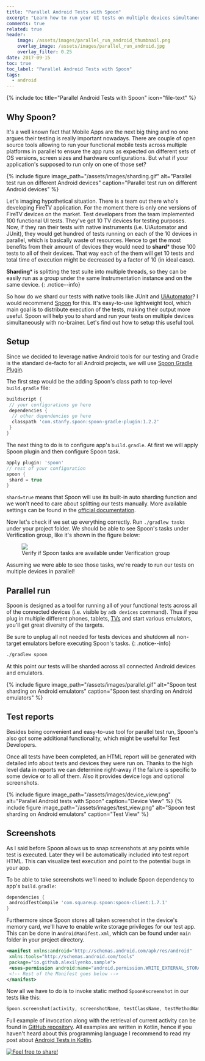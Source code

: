 ```yaml
---
title: "Parallel Android Tests with Spoon"
excerpt: "Learn how to run your UI tests on multiple devices simultaneously"
comments: true
related: true
header:
    image: /assets/images/parallel_run_android_thumbnail.png
    overlay_image: /assets/images/parallel_run_android.jpg
    overlay_filter: 0.25
date: 2017-09-15
toc: true
toc_label: "Parallel Android Tests with Spoon"
tags:
  - android
---
```

{% include toc title="Parallel Android Tests with Spoon" icon="file-text" %}
## Why Spoon?
It's a well known fact that Mobile Apps are the next big thing and no one argues their testing is really important nowadays. There are couple of open source tools allowing to run your functional mobile tests across multiple platforms in parallel to ensure the app runs as expected on different sets of OS versions, screen sizes and hardware configurations. But what if your application's supposed to run only on one of those set?

{% include figure image_path="/assets/images/sharding.gif" alt="Parallel test run on different Android devices" caption="Parallel test run on different Android devices" %}

Let's imaging hypothetical situation. There is a team out there who's developing FireTV application. For the moment there is only one versions of FireTV devices on the market. Test developers from the team implemented 100 functional UI tests. They've got 10 TV devices for testing purposes. Now, if they ran their tests with native instruments (i.e. UiAutomator and JUnit), they would get hundred of tests running on each of the 10 devices in parallel, which is basically waste of resources. Hence to get the most benefits from their amount of devices they would need to **shard*** those 100 tests to all of their devices. That way each of the them will get 10 tests and total time of execution might be decreased by a factor of 10 (in ideal case).

**Sharding*** is splitting the test suite into multiple threads, so they can be easily run as a group under the same Instrumentation instance and on the same device.
{: .notice--info}

So how do we shard our tests with native tools like JUnit and [UiAutomator](https://alexilyenko.github.io/uiautomator-basics/)? I would recommend [Spoon](http://square.github.io/spoon/) for this. It's easy-to-use lightweight tool, which main goal is to distribute execution of the tests, making their output more useful. Spoon will help you to shard and run your tests on multiple devices simultaneously with no-brainer. Let's find out how to setup this useful tool.

## Setup
Since we decided to leverage native Android tools for our testing and Gradle is the standard de-facto for all Android projects, we will use [Spoon Gradle Plugin](https://github.com/stanfy/spoon-gradle-plugin).

The first step would be the adding Spoon's class path to top-level `build.gradle` file:
```groovy
buildscript {
 // your configurations go here  
 dependencies {
  // other dependencies go here
  classpath 'com.stanfy.spoon:spoon-gradle-plugin:1.2.2'
 }
}
```
The next thing to do is to configure app's `build.gradle`. At first we will apply Spoon plugin and then configure Spoon task.

```groovy
apply plugin: 'spoon'
// rest of your configuration
spoon {
 shard = true
}
```

`shard=true` means that Spoon will use its built-in auto sharding function and we won't need to care about splitting our tests manually. More available settings can be found in the [official documentation](https://github.com/stanfy/spoon-gradle-plugin/blob/master/README.md).

Now let's check if we set up everything correctly. Run `./gradlew tasks` under your project folder. We should be able to see Spoon's tasks under Verification group, like it's shown in the figure below:

<figure>
	<a href="{{ site.url }}{{ site.baseurl }}/assets/images/spoon_tasks.png"><img src="{{ site.url }}{{ site.baseurl }}/assets/images/spoon_tasks.png"></a>
	<figcaption>Verify if Spoon tasks are available under Verification group</figcaption>
</figure>
Assuming we were able to see those tasks, we're ready to run our tests on multiple devices in parallel!

## Parallel run
Spoon is designed as a tool for running all of your functional tests across all of the connected devices (i.e. visible by `adb devices` command). Thus if you plug in multiple different phones, tablets, [TVs](https://alexilyenko.github.io/androidtv-automated-tests/) and start various emulators, you'll get great diversity of the targets.

Be sure to unplug all not needed for tests devices and shutdown all non-target emulators before executing Spoon's tasks.
{: .notice--info}

```sh
./gradlew spoon
```

At this point our tests will be sharded across all connected Android devices and emulators.

{% include figure image_path="/assets/images/parallel.gif" alt="Spoon test sharding on Android emulators" caption="Spoon test sharding on Android emulators" %}
## Test reports
Besides being convenient and easy-to-use tool for parallel test run, Spoon's also got some additional functionality, which might be useful for Test Developers.

Once all tests have been completed, an HTML report will be generated with detailed info about tests and devices they were run on. Thanks to the high level data in reports we can determine right-away if the failure is specific to some device or to all of them. Also it provides device logs and optional screenshots.

{% include figure image_path="/assets/images/device_view.png" alt="Parallel Android tests with Spoon" caption="Device View" %}
{% include figure image_path="/assets/images/test_view.png" alt="Spoon test sharding on Android emulators" caption="Test View" %}

## Screenshots
As I said before Spoon allows us to snap screenshots at any points while test is executed. Later they will be automatically included into test report HTML. This can visualize test execution and point to the potential bugs in your app.

To be able to take screenshots we'll need to include Spoon dependency to app's `build.gradle`:
```groovy
dependencies {
 androidTestCompile 'com.squareup.spoon:spoon-client:1.7.1'
}
```
Furthermore since Spoon stores all taken screenshot in the device's memory card, we'll have to enable write storage privileges for our test app. This can be done in `AndroidManifest.xml`, which can be found under `main` folder in your project directory.
```xml
<manifest xmlns:android="http://schemas.android.com/apk/res/android"
 xmlns:tools="http://schemas.android.com/tools"
 package="io.github.alexilyenko.sample">
 <uses-permission android:name="android.permission.WRITE_EXTERNAL_STORAGE" />
 <!-- Rest of the Manifest goes below -->
</manifest>
```

Now all we have to do is to invoke static method `Spoon#screenshot` in our tests like this:
```kotlin
Spoon.screenshot(activity, screenshotName, testClassName, testMethodName)
```
Full example of invocation along with the retrieval of current activity can be found in [GitHub repository](https://github.com/alexilyenko/SimpleAndroidCalculator/blob/master/app/src/androidTest/kotlin/io/github/alexilyenko/sample/pageobject/tests/BaseTest.kt). All examples are written in Kotlin, hence if you haven't heard about this programming language I recommend to read my post about [Android Tests in Kotlin](https://alexilyenko.github.io/kotlin-android-tests/).


[<img src="{{ site.url }}{{ site.baseurl }}/assets/images/share_message.png" alt="Feel free to share!">](https://alexilyenko.github.io/)
